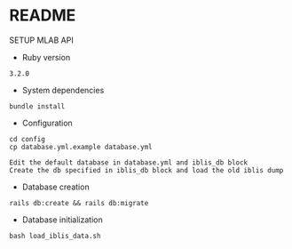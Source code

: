 # README
SETUP MLAB API
* Ruby version  
```
3.2.0
```
* System dependencies
```
bundle install
```
* Configuration
```
cd config 
cp database.yml.example database.yml
```
```
Edit the default database in database.yml and iblis_db block 
Create the db specified in iblis_db block and load the old iblis dump
```

* Database creation
```
rails db:create && rails db:migrate
```
* Database initialization
```
bash load_iblis_data.sh 
```
